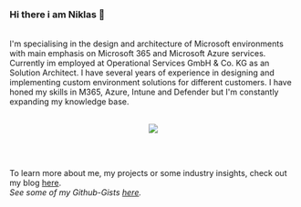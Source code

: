 ### Hi there i am Niklas 👋
<br>
I'm specialising in the design and architecture of Microsoft environments with main emphasis on Microsoft 365 and Microsoft Azure services.
Currently im employed at Operational Services GmbH & Co. KG as an Solution Architect. I have several years of experience in designing and implementing custom environment solutions for different customers. I have honed my skills in M365, Azure, Intune and Defender but I'm constantly expanding my knowledge base.
<br><br>
<p align="center">
<img src="https://komarev.com/ghpvc/?username=niklasrast&label=Profile+Views"/>
</p>
<br><br>

To learn more about me, my projects or some industry insights, check out my blog [here](https://niklasrast.wordpress.com/).
<br>
*See some of my Github-Gists [here](https://gist.github.com/niklasrast).*
